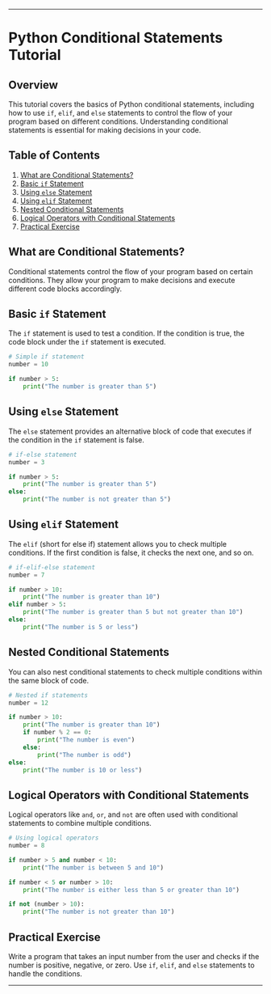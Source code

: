 
---

# Python Conditional Statements Tutorial

## Overview
This tutorial covers the basics of Python conditional statements, including how to use `if`, `elif`, and `else` statements to control the flow of your program based on different conditions. Understanding conditional statements is essential for making decisions in your code.

## Table of Contents
1. [What are Conditional Statements?](#what-are-conditional-statements)
2. [Basic `if` Statement](#basic-if-statement)
3. [Using `else` Statement](#using-else-statement)
4. [Using `elif` Statement](#using-elif-statement)
5. [Nested Conditional Statements](#nested-conditional-statements)
6. [Logical Operators with Conditional Statements](#logical-operators-with-conditional-statements)
7. [Practical Exercise](#practical-exercise)

## What are Conditional Statements?
Conditional statements control the flow of your program based on certain conditions. They allow your program to make decisions and execute different code blocks accordingly.

## Basic `if` Statement
The `if` statement is used to test a condition. If the condition is true, the code block under the `if` statement is executed.

```python
# Simple if statement
number = 10

if number > 5:
    print("The number is greater than 5")
```

## Using `else` Statement
The `else` statement provides an alternative block of code that executes if the condition in the `if` statement is false.

```python
# if-else statement
number = 3

if number > 5:
    print("The number is greater than 5")
else:
    print("The number is not greater than 5")
```

## Using `elif` Statement
The `elif` (short for else if) statement allows you to check multiple conditions. If the first condition is false, it checks the next one, and so on.

```python
# if-elif-else statement
number = 7

if number > 10:
    print("The number is greater than 10")
elif number > 5:
    print("The number is greater than 5 but not greater than 10")
else:
    print("The number is 5 or less")
```

## Nested Conditional Statements
You can also nest conditional statements to check multiple conditions within the same block of code.

```python
# Nested if statements
number = 12

if number > 10:
    print("The number is greater than 10")
    if number % 2 == 0:
        print("The number is even")
    else:
        print("The number is odd")
else:
    print("The number is 10 or less")
```

## Logical Operators with Conditional Statements
Logical operators like `and`, `or`, and `not` are often used with conditional statements to combine multiple conditions.

```python
# Using logical operators
number = 8

if number > 5 and number < 10:
    print("The number is between 5 and 10")

if number < 5 or number > 10:
    print("The number is either less than 5 or greater than 10")

if not (number > 10):
    print("The number is not greater than 10")
```

## Practical Exercise
Write a program that takes an input number from the user and checks if the number is positive, negative, or zero. Use `if`, `elif`, and `else` statements to handle the conditions.

---
